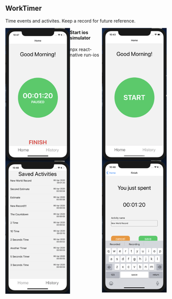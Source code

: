 ## WorkTimer
Time events and activites. Keep a record for future reference.

<img src="screenshots/home.png" style="width: 40%" alt="Home" align="right" />

<img src="screenshots/record.png" style="width: 40%" alt="Record" align="left" />

<img src="screenshots/save.png" style="width: 40%" alt="Save" align="right" />

<img src="screenshots/history.png" style="width: 40%" alt="History" align="left" />

#### Start ios simulator

npx react-native run-ios